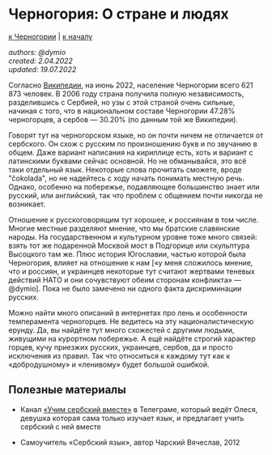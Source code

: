Черногория: О стране и людях
============================

[к Черногории](./README.md) | [к началу](/README.md)

_authors: @dymio
<br/>created: 2.04.2022
<br/>updated: 19.07.2022_

Согласно [Википедии](https://ru.wikipedia.org/wiki/Черногория), на июнь 2022, население Черногории всего 621 873 человек.
В 2006 году страна получила полную независимость, разделившись с Сербией, но узы с этой страной очень сильные, начиная с того, что в национальном составе Черногории 47.28% черногорцев, а сербов — 30.20% (по данным той же Википедии).

Говорят тут на черногорском языке, но он почти ничем не отличается от сербского.
Он схож с русским по произношению букв и по звучанию в общем. Даже вариант написания на кириллице есть, хоть и вариант с латинскими буквами сейчас основной. Но не обманывайся, это всё таки отдельный язык. Некоторые слова прочитать сможете, вроде "čokolada", но не надейтесь с ходу начать понимать местную речь. Однако, особенно на побережье, подавляющее большинство знает или русский, или английский, так что проблем с общением почти никогда не возникает.

Отношение к русскоговорящим тут хорошее, к россиянам в том числе. Многие местные разделяют мнение, что мы братские славянские народы. На государственном и культурном уровне тоже много связей: взять тот же подаренной Москвой мост в Подгорице или скульптура Высоцкого там же. Плюс история Югославии, частью которой была Черногория, влияет на отношение к нам \[«у меня сложилось мнение, что и россиян, и украинцев некоторые тут считают жертвами теневых действий НАТО и они сочувствуют обеим сторонам конфликта» — @dymio\]. Пока не было замечено ни одного факта дискриминации русских.

Можно найти много описаний в интернетах про лень и особенности темперамента черногорцев. Не ведитесь на эту националистическую ерунду. Да, вы найдёте тут много схожестей с другими людьми, живущими на курортном побережье. А ещё найдёте строгий характер горцев, кучу приезжих русских, украинцев, сербов, да и просто исключения из правил. Так что относиться к каждому тут как к «добродушному» и «ленивому» будет большой ошибкой.


Полезные материалы
------------------

* Канал [«Учим сербский вместе»](https://t.me/srpski_together) в Телеграме, который ведёт Олеся, девушка которая сама только изучает язык, и предлагает учить сербский с ней вместе

* Самоучитель «Сербский язык», автор Чарский Вячеслав, 2012
